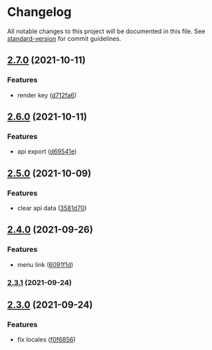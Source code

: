 # Changelog

All notable changes to this project will be documented in this file. See [standard-version](https://github.com/conventional-changelog/standard-version) for commit guidelines.

## [2.7.0](https://github.com/youngjuning/dumi-theme-tuya/compare/v2.6.0...v2.7.0) (2021-10-11)


### Features

* render key ([d712fa6](https://github.com/youngjuning/dumi-theme-tuya/commit/d712fa62ed2e48877445fe9bc48820efdbe92d12))

## [2.6.0](https://github.com/youngjuning/dumi-theme-tuya/compare/v2.5.0...v2.6.0) (2021-10-11)


### Features

* api export ([d69541e](https://github.com/youngjuning/dumi-theme-tuya/commit/d69541e37ee8dd62629f4c08984dc09fec253209))

## [2.5.0](https://github.com/youngjuning/dumi-theme-tuya/compare/v2.4.0...v2.5.0) (2021-10-09)


### Features

* clear api data ([3581d70](https://github.com/youngjuning/dumi-theme-tuya/commit/3581d7072efe46b0c03d8186ec1857817946a41d))

## [2.4.0](https://github.com/youngjuning/dumi-theme-tuya/compare/v2.3.1...v2.4.0) (2021-09-26)


### Features

* menu link ([6091f1d](https://github.com/youngjuning/dumi-theme-tuya/commit/6091f1df71b675fd53e11e48a3b2cb9cde108fc9))

### [2.3.1](https://github.com/youngjuning/dumi-theme-tuya/compare/v2.3.0...v2.3.1) (2021-09-24)

## [2.3.0](https://github.com/youngjuning/dumi-theme-tuya/compare/v2.2.3...v2.3.0) (2021-09-24)


### Features

* fix locales ([f0f6856](https://github.com/youngjuning/dumi-theme-tuya/commit/f0f685689ee69f165887cae77bc671380168d3c0))
